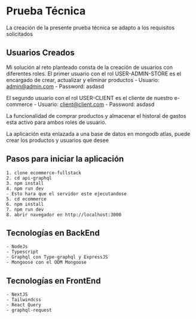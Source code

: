 # Prueba Técnica

La creación de la presente prueba técnica se adapto a los requisitos solicitados

## Usuarios Creados

Mi solución al reto planteado consta de la creación de usuarios con diferentes roles.
El primer usuario con el rol USER-ADMIN-STORE es el encargado de crear,
actualizar y eliminar productos
    - Usuario: admin@admin.com
    - Password: asdasd

El segundo usuario con el rol USER-CLIENT es el cliente de nuestro e-commerce
    - Usuario: client@client.com
    - Password: asdasd

La funcionalidad de comprar productos y almacenar el historal de gastos esta
activo para ambos roles de usuario.

La aplicación esta enlazada a una base de datos en mongodb atlas, puede crear
los productos y usuarios que desee

## Pasos para iniciar la aplicación

    1. clone ecommerce-fullstack
    2. cd api-graphql
    3. npm install
    4. npm run dev 
    - Esto hara que el servidor este ejecutandose
    5. cd ecommerce
    6. npm install
    7. npm run dev
    8. abrir navegador en http://localhost:3000

## Tecnologías en BackEnd

    - NodeJs
    - Typescript
    - Graphql con Type-graphql y ExpressJS
    - Mongoose con el ODM Mongoose

## Tecnologías en FrontEnd

    - NextJS
    - Tailwindcss
    - React Query
    - graphql-request
